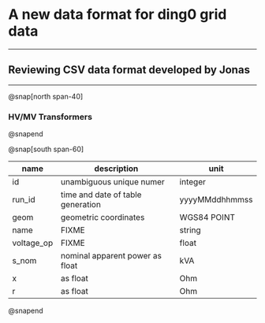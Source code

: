 # A new data format for ding0 grid data

---

## Reviewing CSV data format developed by Jonas

---
@snap[north span-40]
### HV/MV Transformers
@snapend

@snap[south span-60]
<table>
<thead>
<tr><th>name      </th><th>description                      </th><th>unit          </th></tr>
</thead>
<tbody>
<tr><td>id        </td><td>unambiguous unique numer         </td><td>integer       </td></tr>
<tr><td>run_id    </td><td>time and date of table generation</td><td>yyyyMMddhhmmss</td></tr>
<tr><td>geom      </td><td>geometric coordinates            </td><td>WGS84 POINT   </td></tr>
<tr><td>name      </td><td>FIXME                            </td><td>string        </td></tr>
<tr><td>voltage_op</td><td>FIXME                            </td><td>float         </td></tr>
<tr><td>s_nom     </td><td>nominal apparent power as float  </td><td>kVA           </td></tr>
<tr><td>x         </td><td>as float                         </td><td>Ohm           </td></tr>
<tr><td>r         </td><td>as float                         </td><td>Ohm           </td></tr>
</tbody>
</table>
@snapend
